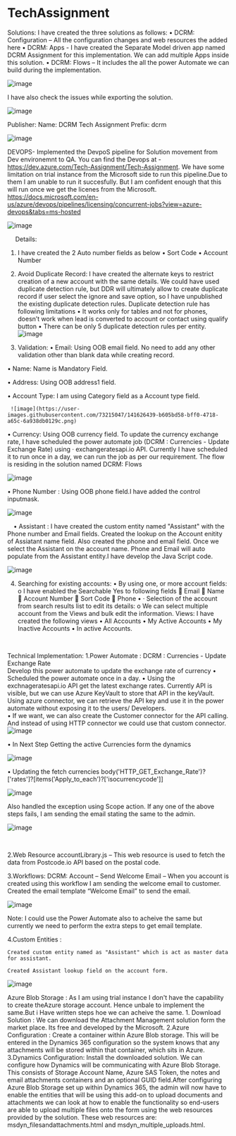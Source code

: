 # TechAssignment
Solutions: 
	I have created the three solutions as follows:
•	DCRM: Configuration – All the configuration changes and web resources the added here 
•	DCRM: Apps - I have created the Separate Model driven app named DCRM Assignment for this implementation. We can add multiple Apps inside this solution.
•	DCRM: Flows – It includes the all the power Automate we can build during the implementation.

![image](https://user-images.githubusercontent.com/73215047/141625647-2633eeb4-2381-455e-a8cc-b9caccb81aba.png)

I have also check the issues while exporting the solution.

![image](https://user-images.githubusercontent.com/73215047/141941420-9b5ddf3e-502e-47dd-9bc4-3754d4e1e8b4.png)

 
 
Publisher:
	Name: DCRM Tech Assignment 
	Prefix: dcrm
	
![image](https://user-images.githubusercontent.com/73215047/141625885-9b80bac6-896a-4126-880e-f6f1fa9ad0ef.png)
 
 
 DEVOPS-
 Implemented the DevpoS pipeline for Solution movement from Dev environemnt to QA. You can find the Devops at - https://dev.azure.com/Tech-Assignment/Tech-Assignment.
 We have some limitation on trial instance from the Microsoft side to run this pipeline.Due to them I am unable to run it succesfully. But I am confident enough that this will run once we get the licenes from the Microsoft.
 https://docs.microsoft.com/en-us/azure/devops/pipelines/licensing/concurrent-jobs?view=azure-devops&tabs=ms-hosted
 
 ![image](https://user-images.githubusercontent.com/73215047/141657983-12afbfd1-b765-4cc4-a94e-301c24e50e6d.png)

 
 
 
 
Details: 
1. I have created the 2 Auto number fields as below
•	Sort Code
•	Account Number

2. Avoid Duplicate Record: 
    I have created the alternate keys to restrict creation of a new account with the same details. We could have used duplicate detection rule, but DDR will ultimately allow to create duplicate record if user select the ignore and save option, so I have unpublished the existing duplicate detection rules.
    Duplicate detection rule has following limitations
•	It works only for tables and not for phones, doesn’t work when lead is converted to account or contact using qualify button
•	There can be only 5 duplicate detection rules per entity.
 ![image](https://user-images.githubusercontent.com/73215047/141626251-d5b96736-e801-49ae-9377-52e6e9eeeef9.png)



3. Validation:
•	Email: Using OOB email field. No need to add any other validation other than blank data while creating record.  

•	Name: Name is Mandatory Field.

•	Address: Using OOB address1 field.

•	Account Type: I am using Category field as a Account type field.

	 ![image](https://user-images.githubusercontent.com/73215047/141626439-b605bd58-bff0-4718-a65c-6a938db0129c.png)

•	Currency: Using OOB currency field. To update the currency exchange rate, I have scheduled the power automate job (DCRM : Currencies - Update Exchange Rate) using · exchangeratesapi.io API. Currently I have scheduled it to run once in a day, we can run the job as per our requirement. The flow is residing in the solution named DCRM: Flows

 ![image](https://user-images.githubusercontent.com/73215047/141626607-ace80c0e-ad44-4d0d-acdd-76147c420c55.png)

•	Phone Number : Using OOB phone field.I have added the control  inputmask.
	
	
![image](https://user-images.githubusercontent.com/73215047/141658622-953d3927-436a-4c68-a226-43ac0a6cd740.png)

 •	Assistant : I have created the custom entity named "Assistant" with the Phone number and Email fields.
 		     Created the lookup on the Account enitity of Assiatant name field. Also created the phone and email field.
		     Once we select the Assistant on the account name. Phone and Email will auto populate from the Assistant entity.I have develop the Java Script code.
 
 ![image](https://user-images.githubusercontent.com/73215047/141791949-c6ea6b6d-26e8-4e15-921e-d755351a5072.png)



4. Searching for existing accounts:
•	By using one, or more account fields:
o	I have enabled the Searchable Yes to following fields
	 Email
	Name
	Account Number 
	Sort Code
	Phone
•	· Selection of the account from search results list to edit its details:
o	We can select multiple account from the Views and bulk edit the information.
Views:
	I have created the following views 
•	All Accounts
•	My Active Accounts
•	My Inactive Accounts
•	In active Accounts.
	

 
	
 

Technical Implementation:
	1.Power Automate : DCRM : Currencies - Update Exchange Rate  
		Develop this power automate to update the exchange rate of currency 
•	Scheduled the power automate once in a day.
•	Using the exchnageratesapi.io API get the latest exchange rates. Currently API is visible, but we can use Azure KeyVault to store that API in the keyVault. Using azure connector, we can retrieve the API key and use it in the power automate without exposing it to the users/ Developers.   
•	If we want, we can also create the Customer connector for the API calling. And instead of using HTTP connector we could use that custom connector.
![image](https://user-images.githubusercontent.com/73215047/141626952-972d222a-b192-4586-92fb-686d1a6ac449.png)

  

•	In Next Step Getting the active Currencies form the dynamics

   ![image](https://user-images.githubusercontent.com/73215047/141627023-07921a85-da08-42a1-b76d-8edf6db2609b.png)


 
•	Updating the fetch currencies 
body('HTTP_GET_Exchange_Rate')?['rates']?[items('Apply_to_each')?['isocurrencycode']]

 ![image](https://user-images.githubusercontent.com/73215047/141627110-ab993741-2e65-4ce9-b028-2a7052f8e4a0.png)


Also handled the exception using Scope action. If any one of the above steps fails, I am sending the email stating the same to the admin.  

![image](https://user-images.githubusercontent.com/73215047/141627199-2218f7a3-6bf8-4702-b0c8-33d7dc7393c9.png)




 

2.Web Resource
accountLibrary.js –
	This web resource is used to fetch the data from Postcode.io API based on the postal code. 


3.Workflows: 
DCRM: Account – Send Welcome Email –
	When you account is created using this workflow I am sending the  welcome email to customer.
	Created the email template “Welcome Email” to send the email. 
 
![image](https://user-images.githubusercontent.com/73215047/141648790-77228c17-cc9c-4c5d-8d1b-98bd69dd8a7f.png)

Note: I could use the Power Automate also to acheive the same but currently we need to perform the extra steps to get email template.

4.Custom Entities :

	Created custom entity named as "Assistant" which is act as master data for assistant.

	Created Assistant lookup field on the account form.
	
![image](https://user-images.githubusercontent.com/73215047/141745538-1ce7cbc2-6981-4531-b651-121f4b9e2f93.png)

 


Azure Blob Storage : 
	As I am using trial instance I don't have the capability to create theAzure storage account. Hence unbale to implement the same.But i Have written steps hoe we can acheive the same.
		1. Download Solution : We can download the Attachment Management solution form the market place. Its free and developed by the Microsoft.
		2.Azure Configuration : Create a container within Azure Blob storage. This will be entered in the Dynamics 365 configuration so the system knows that any attachments will be stored within that container, which sits in Azure.
		3.Dynamics Configuration: Install the downloaded solution. We can configure how Dynamics will be communicating with Azure Blob Storage. This consists of Storage Account Name, Azure SAS Token, the notes and email attachments containers and an optional GUID field.After configuring Azure Blob Storage set up within Dynamics 365, the admin will now have to enable the entities that will be using this add-on to upload documents and attachments
			we can look at how to enable the functionality so end-users are able to upload multiple files onto the form using the web resources provided by the solution. These web resources are: msdyn_filesandattachments.html and msdyn_multiple_uploads.html.



      
